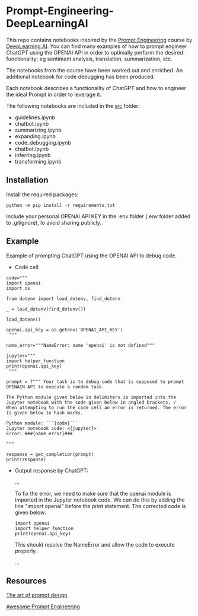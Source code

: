 # Prompt-Engineering-DeepLearningAI

This repo contains notebooks inspired by the [Prompt Engineering](https://learn.deeplearning.ai/chatgpt-prompt-eng/lesson/1/introduction) course by [DeepLearning.AI](https://www.deeplearning.ai/). You can find many examples of how to prompt engineer ChatGPT using the OPENAI API in order to optimally perform the desired functionality; eg sentiment analysis, translation, summarization, etc.

The notebooks from the course have been worked out and enriched. An additional notebook for code debugging has been produced.

Each notebook describes a functionality of ChatGPT and how to engineer the ideal Prompt in order to leverage it.

The following notebooks are included in the [src](src/) folder:
- guidelines.ipynb
- chatbot.ipynb
- summarizing.ipynb
- expanding.ipynb
- code_debugging.ipynb
- chatbot.ipynb
- inferring.ipynb
- transforming.ipynb

## Installation

Install the required packages:

```
python -m pip install -r requirements.txt
```

Include your personal OPENAI API KEY in the .env folder (.env folder added to .gitignore), to avoid sharing publicly.

## Example

Example of prompting ChatGPT using the OPENAI API to debug code.

-   Code cell:

```
code="""
import openai
import os

from dotenv import load_dotenv, find_dotenv

_ = load_dotenv(find_dotenv())

load_dotenv()

openai.api_key = os.getenv('OPENAI_API_KEY')
 """

name_error="""NameError: name 'openai' is not defined"""

jupyter="""
import helper_function
print(openai.api_key)
 """

prompt = f""" Your task is to debug code that is supposed to prompt OPENAIN API to execute a random task. 

The Python module given below in delimiters is imported into the Jupyter notebook with the code given below in angled brackets. /
When attempting to run the code cell an error is returned. The error is given below in hash marks.

Python module: ```{code}```
Jupyter notebook code: <{jupyter}>
Error: ###{name_error}###
                    
"""

response = get_completion(prompt)
print(response)
```

- Output response by ChatGPT:

    ...
    
    To fix the error, we need to make sure that the openai module is imported in the Jupyter notebook code. We can do this by adding the line "import openai" before the print statement. The corrected code is given below:

    ```
    import openai
    import helper_function
    print(openai.api_key)
    ```
    This should resolve the NameError and allow the code to execute properly.

    ...



## Resources

[The art of prompt design](https://towardsdatascience.com/the-art-of-prompt-design-use-clear-syntax-4fc846c1ebd5)

[Awesome Prompt Engineering](https://github.com/promptslab/Awesome-Prompt-Engineering#tutorials)
